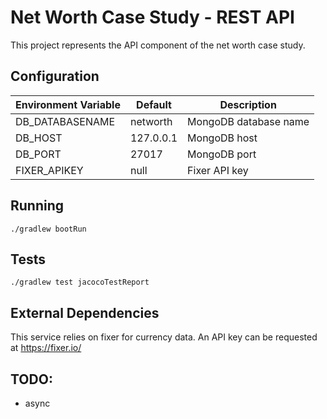 # Net Worth Case Study - REST API
This project represents the API component of the net worth case study.

## Configuration
| Environment Variable | Default | Description |
|---|---|---|
| DB_DATABASENAME | networth | MongoDB database name |
| DB_HOST | 127.0.0.1 | MongoDB host |
| DB_PORT | 27017 | MongoDB port |
| FIXER_APIKEY | null | Fixer API key |

## Running
```
./gradlew bootRun
```

## Tests
```
./gradlew test jacocoTestReport
```

## External Dependencies
This service relies on fixer for currency data.  An API key can be requested at https://fixer.io/

## TODO:
* async